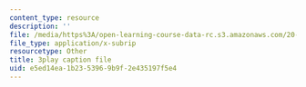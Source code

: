 ```yaml
---
content_type: resource
description: ''
file: /media/https%3A/open-learning-course-data-rc.s3.amazonaws.com/20-219-becoming-the-next-bill-nye-writing-and-hosting-the-educational-show-january-iap-2015/e5ed14ea1b2353969b9f2e435197f5e4_aHygKFodPKg.vtt
file_type: application/x-subrip
resourcetype: Other
title: 3play caption file
uid: e5ed14ea-1b23-5396-9b9f-2e435197f5e4
---
```


